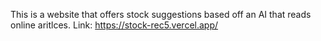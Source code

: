 This is a website that offers stock suggestions based off an AI that reads online aritlces.
Link: https://stock-rec5.vercel.app/
